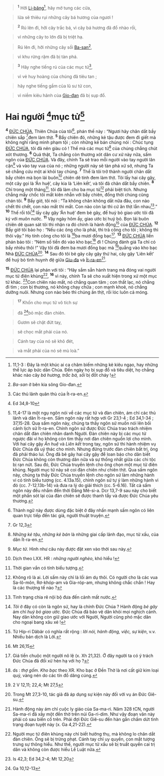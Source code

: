 > <sup><b>1</b></sup> Hỡi [Li-băng]()[^1], hãy mở tung các cửa,
>


> lửa sẽ thiêu rụi những cây bá hương của ngươi !
>


> <sup><b>2</b></sup> Rú lên đi, hỡi cây trắc bá, vì cây bá hương đã đổ nhào rồi,
>


> vì những cây to lớn đã bị triệt hạ.
>


> Rú lên đi, hỡi những cây sồi [Ba-san]()[^2],
>


> vì khu rừng rậm đã bị tàn phá.
>


> <sup><b>3</b></sup> Hãy nghe tiếng rú của các mục tử[^3],
>


> vì vẻ huy hoàng của chúng đã tiêu tan ;
>


> hãy nghe tiếng gầm của lũ sư tử con,
>


> vì niềm kiêu hãnh của [Gio-đan]() đã bị sụp đổ.
>


# Hai người [^1*]mục tử[^4]
<sup><b>4</b></sup> [ĐỨC CHÚA](), Thiên Chúa của tôi[^5], phán thế này : “Ngươi hãy chăn dắt bầy chiên sắp [^2*]đem làm thịt. <sup><b>5</b></sup> Bầy chiên đó, những kẻ tậu được đem đi giết mà không nghĩ rằng mình phạm tội ; còn những kẻ bán chúng nói : Chúc tụng [ĐỨC CHÚA](), tôi đã nên giàu có ! Thế mà các mục tử[^6] của chúng chẳng chút xót thương. <sup><b>6</b></sup> Quả thật, Ta chẳng còn thương xót dân cư xứ này nữa, sấm ngôn của [ĐỨC CHÚA](). Và đây, chính Ta sẽ trao mỗi người vào tay người lân cận[^7] và vào tay vua của nó ; những người này sẽ tàn phá xứ sở, nhưng Ta sẽ chẳng cứu một ai khỏi tay chúng. <sup><b>7</b></sup> Thế là tôi trở thành người chăn dắt bầy chiên mà bọn lái buôn[^8] chiên dê tính đem làm thịt. Tôi lấy hai cây gậy, một cây gọi là ‘Ân huệ’, cây kia là ‘Liên kết’, và tôi đã chăn dắt bầy chiên. <sup><b>8</b></sup> Chỉ trong một tháng[^9], tôi đã làm cho ba mục tử[^10] phải biệt tích. Nhưng chẳng mấy chốc tôi mất kiên nhẫn với bầy chiên, đồng thời chúng cũng chán tôi. <sup><b>9</b></sup> Bấy giờ, tôi nói : “Ta không chăn không dắt nữa đâu, con nào chết thì chết, con nào mất thì mất. Con nào còn lại thì cứ ăn thịt lẫn nhau[^11].” <sup><b>10</b></sup> Thế rồi tôi[^12] lấy cây gậy ‘Ân huệ’ đem bẻ gãy, để huỷ bỏ giao ước tôi đã ký với muôn nước. <sup><b>11</b></sup> Vậy ngày hôm ấy, giao ước bị huỷ bỏ. Bọn lái buôn chiên dê quan sát tôi thì nhận ra đó chính là hành động[^13] của [ĐỨC CHÚA](). <sup><b>12</b></sup> Bấy giờ tôi bảo họ : “Nếu các ông cho là phải, thì trả công cho tôi ; không thì thôi vậy.” Họ tính công cho tôi là [^3*]ba mươi đồng bạc[^14]. <sup><b>13</b></sup> [ĐỨC CHÚA]() liền phán bảo tôi : “Ném số tiền đó vào kho bạc[^15] đi ! Chúng đánh giá Ta chỉ có bấy nhiêu thôi !” Vậy tôi đã đem ba mươi đồng bạc mà [^4*]quẳng vào kho bạc Nhà [ĐỨC CHÚA]()[^16]. <sup><b>14</b></sup> Sau đó tôi bẻ gãy cây gậy thứ hai, cây gậy ‘Liên kết’ để huỷ bỏ tình huynh đệ giữa [Giu-đa]() và [Ít-ra-en]()[^17].

<sup><b>15</b></sup> [ĐỨC CHÚA]() lại phán với tôi : “Hãy sắm sẵn hành trang mà đóng vai người mục tử điên khùng[^18], <sup><b>16</b></sup> vì này, chính Ta sẽ cho xuất hiện trong xứ một mục tử khác. [^5*]Con chiên nào mất, nó chẳng quan tâm ; con thất lạc, nó chẳng đi tìm ; con bị thương, nó không chạy chữa ; con mạnh khoẻ, nó chẳng dưỡng nuôi. Nhưng con nào béo thì chúng ăn thịt, rồi lóc luôn cả móng.


> <sup><b>17</b></sup> Khốn cho mục tử vô tích sự
>


> đã [^6*]bỏ mặc đàn chiên.
>


> Gươm sẽ chặt đứt tay,
>


> sẽ chọc mắt phải của nó.
>


> Cánh tay của nó sẽ khô đét,
>


> và mắt phải của nó sẽ mù loà.”
>

[^1]: 11,1-3 : Đây là một khúc ai ca châm biếm những kẻ kiêu ngạo, hay những thế lực áp bức dân Chúa. Đến ngày họ bị sụp đổ và tiêu diệt, họ chẳng khác nào cây *bá hương, trắc bá, sồi* bị đốt cháy !
[^2]: *Ba-san* ở bên kia sông Gio-đan.
[^3]: Các thủ lãnh quân thù của Ít-ra-en.
[^4]: 11,4-17 là một ngụ ngôn nói về các mục tử và đàn chiên, ám chỉ các thủ lãnh và dân Ít-ra-en. Sấm ngôn này rất hợp với Gr 23,1-4 ; Ed 34,1-34 ; 37,15-28. Qua sấm ngôn này, chúng ta thấy ngôn sứ muốn nói lên bối cảnh lịch sử Ít-ra-en. Chính ngôn sứ được Đức Chúa trao trách nhiệm chăn dắt đàn chiên nhân danh Người. Đàn chiên này bị các mục tử ngược đãi vì họ không còn tìm thấy nơi đàn chiên nguồn lợi cho mình. Với hai cây gậy *Ân huệ* và *Liên kết* trong tay, ngôn sứ thi hành nhiệm vụ Đức Chúa đã uỷ thác cho mình. Nhưng đứng trước đàn chiên bất trị, ông đã phải tháo lui. Ông đã bẻ gãy hai cây gậy để loan báo cho dân biết Đức Chúa không còn thương dân nữa và sự thống nhất giữa các chi tộc bị rạn nứt. Sau đó, Đức Chúa truyền lệnh cho ông chọn một mục tử điên khùng. Người mục tử này sẽ coi đàn chiên như chiên thịt. Qua sấm ngôn này, chúng ta thấy Đức Chúa truyền lệnh cho ngôn sứ làm những hành vi có tính biểu tượng (cc. 4.13a.15), chính ngôn sứ tự ý làm những hành vi đó (cc. 7-12.13b-14) và đưa ra lý do giải thích (cc. 5-6.16). Tất cả sấm ngôn này đều nhắm đến thời Đấng Mê-si-a. Dcr 13,7-9 sau này cho biết một phần sót lại của đàn chiên sẽ được thanh tẩy và được Đức Chúa yêu thương.
[^5]: Thành ngữ này được dùng đặc biệt ở đây nhấn mạnh sấm ngôn có liên quan trực tiếp đến tác giả, người thuật truyện.
[^6]: *Những kẻ tậu*, *những kẻ bán* là những giai cấp lãnh đạo, mục tử xấu, của dân Ít-ra-en.
[^7]: *Mục tử*. Hình như câu này được đặt xen vào thời sau này.
[^8]: Dịch theo LXX. HR : *những người nghèo*, khó hiểu !
[^9]: Thời gian vắn có tính biểu tượng.
[^10]: Không rõ là ai. Lời sấm này chỉ là lối ám dụ thôi. Có người cho là các vua Sa-lô-môn, Rơ-khóp-am và Gia-róp-am, nhưng không chắc chắn ! Hay là các thượng tế nào ?
[^11]: Tình trạng chia rẽ nội bộ đưa đến cảnh mất nước.
[^12]: *Tôi* ở đây có còn là ngôn sứ, hay là chính Đức Chúa ? Hành động *bẻ gãy* ám chỉ *huỷ bỏ giao ước*. Đức Chúa đã bảo vệ dân khỏi mọi nghịch cảnh. Nay dân không còn giữ giao ước với Người, Người cũng phó mặc dân cho ngoại bang xâu xé !
[^13]: Từ Híp-ri Däbär có nghĩa rất rộng : *lời nói, hành động, việc, sự kiện*, v.v. Nhiều bản dịch là Lời.
[^14]: Giá tiền chuộc một người nô lệ (x. Xh 21,32). Ở đây người ta có ý trách Đức Chúa đã đối xử hèn hạ với họ ?
[^15]: ds : *thợ gốm*. *Kho bạc* theo XR. Kho bạc ở Đền Thờ là nơi cất giữ kim loại quý, vàng nén do các tín đồ dâng cúng.
[^16]: Trong Mt 27,3-10, tác giả đã áp dụng sự kiện này đối với vụ án Đức Giê-su.
[^17]: Hành động này ám chỉ cuộc ly giáo của Sa-ma-ri. Năm 328 tCN, người Sa-ma-ri đã xây một đền thờ trên núi Ga-ri-dim. Như vậy đoạn văn này phải có sau biến cố trên. Phải đợi Đức Giê-su đến hàn gắn chấm dứt tình trạng đoạn tuyệt này (x. Ga 4,21-22).
[^18]: Người mục tử điên khùng này chỉ biết hưởng thụ, mà không lo chăn dắt đàn chiên. Ông sẽ bị trừng phạt. Cánh tay chỉ uy quyền, con mắt tượng trưng sự thông hiểu. Như thế, người mục tử xấu sẽ bị truất quyền cai trị dân và không còn được hiểu Lề Luật nữa.
[^1*]: Ed 34,8-10
[^2*]: Gr 12,3
[^3*]: Mt 26,15
[^4*]: 2 V 12,11; 22,4; Mt 27,5
[^5*]: Is 42,3; Ed 34,2-4; Mt 12,20
[^6*]: Ga 10,12-13